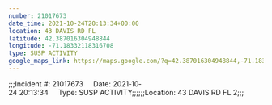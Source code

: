 ```yaml
---
number: 21017673
date_time: 2021-10-24T20:13:34+00:00
location: 43 DAVIS RD FL 
latitude: 42.387016304948844
longitude: -71.18332118316708
type: SUSP ACTIVITY
google_maps_link: https://maps.google.com/?q=42.387016304948844,-71.18332118316708
---
```


;;;Incident #: 21017673     Date: 2021‐10‐24 20:13:34     Type: SUSP ACTIVITY;;;;;;Location: 43 DAVIS RD FL 2;;;
